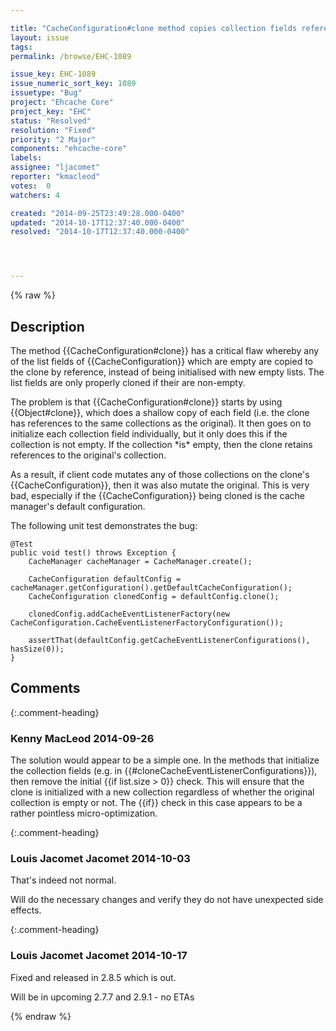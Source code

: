 ```yaml
---

title: "CacheConfiguration#clone method copies collection fields references instead of cloning them"
layout: issue
tags: 
permalink: /browse/EHC-1089

issue_key: EHC-1089
issue_numeric_sort_key: 1089
issuetype: "Bug"
project: "Ehcache Core"
project_key: "EHC"
status: "Resolved"
resolution: "Fixed"
priority: "2 Major"
components: "ehcache-core"
labels: 
assignee: "ljacomet"
reporter: "kmacleod"
votes:  0
watchers: 4

created: "2014-09-25T23:49:28.000-0400"
updated: "2014-10-17T12:37:40.000-0400"
resolved: "2014-10-17T12:37:40.000-0400"




---
```


{% raw %}

## Description

<div markdown="1" class="description">

The method \{\{CacheConfiguration#clone\}\} has a critical flaw whereby any of the list fields of \{\{CacheConfiguration\}\} which are empty are copied to the clone by reference, instead of being initialised with new empty lists. The list fields are only properly cloned if their are non-empty.

The problem is that \{\{CacheConfiguration#clone\}\} starts by using \{\{Object#clone\}\}, which does a shallow copy of each field (i.e. the clone has references to the same collections as the original). It then goes on to initialize each collection field individually, but it only does this if the collection is not empty. If the collection \*is\* empty, then the clone retains references to the original's collection.

As a result, if client code mutates any of those collections on the clone's \{\{CacheConfiguration\}\}, then it was also mutate the original. This is very bad, especially if the \{\{CacheConfiguration\}\} being cloned is the cache manager's default configuration.

The following unit test demonstrates the bug:


```
@Test
public void test() throws Exception {
    CacheManager cacheManager = CacheManager.create();

    CacheConfiguration defaultConfig = cacheManager.getConfiguration().getDefaultCacheConfiguration();
    CacheConfiguration clonedConfig = defaultConfig.clone();

    clonedConfig.addCacheEventListenerFactory(new CacheConfiguration.CacheEventListenerFactoryConfiguration());

    assertThat(defaultConfig.getCacheEventListenerConfigurations(), hasSize(0));
}
```


</div>

## Comments


{:.comment-heading}
### **Kenny MacLeod** <span class="date">2014-09-26</span>

<div markdown="1" class="comment">

The solution would appear to be a simple one. In the methods that initialize the collection fields (e.g. in \{\{#cloneCacheEventListenerConfigurations\}\}), then remove the initial \{\{if list.size > 0\}\} check. This will ensure that the clone is initialized with a new collection regardless of whether the original collection is empty or not.  The \{\{if\}\} check in this case appears to be a rather pointless micro-optimization.

</div>


{:.comment-heading}
### **Louis Jacomet Jacomet** <span class="date">2014-10-03</span>

<div markdown="1" class="comment">

That's indeed not normal.

Will do the necessary changes and verify they do not have unexpected side effects.

</div>


{:.comment-heading}
### **Louis Jacomet Jacomet** <span class="date">2014-10-17</span>

<div markdown="1" class="comment">

Fixed and released in 2.8.5 which is out.

Will be in upcoming 2.7.7 and 2.9.1 - no ETAs

</div>



{% endraw %}
